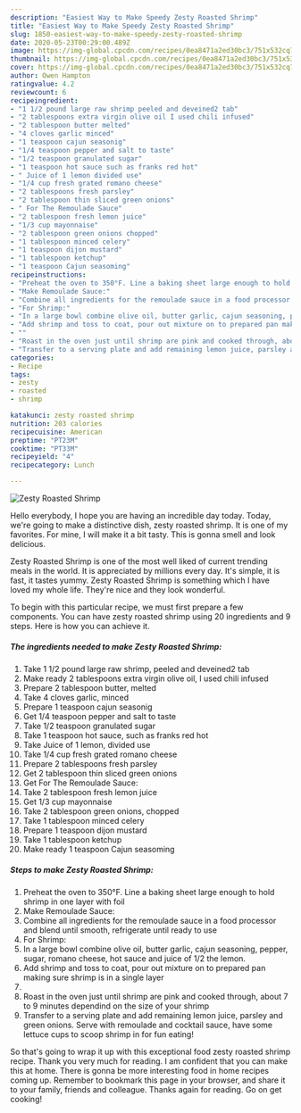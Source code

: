 ```yaml
---
description: "Easiest Way to Make Speedy Zesty Roasted Shrimp"
title: "Easiest Way to Make Speedy Zesty Roasted Shrimp"
slug: 1850-easiest-way-to-make-speedy-zesty-roasted-shrimp
date: 2020-05-23T00:29:00.489Z
image: https://img-global.cpcdn.com/recipes/0ea8471a2ed30bc3/751x532cq70/zesty-roasted-shrimp-recipe-main-photo.jpg
thumbnail: https://img-global.cpcdn.com/recipes/0ea8471a2ed30bc3/751x532cq70/zesty-roasted-shrimp-recipe-main-photo.jpg
cover: https://img-global.cpcdn.com/recipes/0ea8471a2ed30bc3/751x532cq70/zesty-roasted-shrimp-recipe-main-photo.jpg
author: Owen Hampton
ratingvalue: 4.2
reviewcount: 6
recipeingredient:
- "1 1/2 pound large raw shrimp peeled and deveined2 tab"
- "2 tablespoons extra virgin olive oil I used chili infused"
- "2 tablespoon butter melted"
- "4 cloves garlic minced"
- "1 teaspoon cajun seasonig"
- "1/4 teaspoon pepper and salt to taste"
- "1/2 teaspoon granulated sugar"
- "1 teaspoon hot sauce such as franks red hot"
- " Juice of 1 lemon divided use"
- "1/4 cup fresh grated romano cheese"
- "2 tablespoons fresh parsley"
- "2 tablespoon thin sliced green onions"
- " For The Remoulade Sauce"
- "2 tablespoon fresh lemon juice"
- "1/3 cup mayonnaise"
- "2 tablespoon green onions chopped"
- "1 tablespoon minced celery"
- "1 teaspoon dijon mustard"
- "1 tablespoon ketchup"
- "1 teaspoon Cajun seasoming"
recipeinstructions:
- "Preheat the oven to 350°F. Line a baking sheet large enough to hold shrimp in one layer with foil"
- "Make Remoulade Sauce:"
- "Combine all ingredients for the remoulade sauce in a food processor and blend until smooth, refrigerate until ready to use"
- "For Shrimp:"
- "In a large bowl combine olive oil, butter garlic, cajun seasoning, pepper, sugar, romano cheese, hot sauce and juice of 1/2 the lemon."
- "Add shrimp and toss to coat, pour out mixture on to prepared pan making sure shrimp is in a single layer"
- ""
- "Roast in the oven just until shrimp are pink and cooked through, about 7 to 9 minutes dependind on the size of your shrimp"
- "Transfer to a serving plate and add remaining lemon juice, parsley and green onions. Serve with remoulade and cocktail sauce, have some lettuce cups to scoop shrimp in for fun eating!"
categories:
- Recipe
tags:
- zesty
- roasted
- shrimp

katakunci: zesty roasted shrimp 
nutrition: 203 calories
recipecuisine: American
preptime: "PT23M"
cooktime: "PT33M"
recipeyield: "4"
recipecategory: Lunch

---
```



![Zesty Roasted Shrimp](https://img-global.cpcdn.com/recipes/0ea8471a2ed30bc3/751x532cq70/zesty-roasted-shrimp-recipe-main-photo.jpg)

Hello everybody, I hope you are having an incredible day today. Today, we're going to make a distinctive dish, zesty roasted shrimp. It is one of my favorites. For mine, I will make it a bit tasty. This is gonna smell and look delicious.



Zesty Roasted Shrimp is one of the most well liked of current trending meals in the world. It is appreciated by millions every day. It's simple, it is fast, it tastes yummy. Zesty Roasted Shrimp is something which I have loved my whole life. They're nice and they look wonderful.


To begin with this particular recipe, we must first prepare a few components. You can have zesty roasted shrimp using 20 ingredients and 9 steps. Here is how you can achieve it.

<!--inarticleads1-->

##### The ingredients needed to make Zesty Roasted Shrimp:

1. Take 1 1/2 pound large raw shrimp, peeled and deveined2 tab
1. Make ready 2 tablespoons extra virgin olive oil, I used chili infused
1. Prepare 2 tablespoon butter, melted
1. Take 4 cloves garlic, minced
1. Prepare 1 teaspoon cajun seasonig
1. Get 1/4 teaspoon pepper and salt to taste
1. Take 1/2 teaspoon granulated sugar
1. Take 1 teaspoon hot sauce, such as franks red hot
1. Take  Juice of 1 lemon, divided use
1. Take 1/4 cup fresh grated romano cheese
1. Prepare 2 tablespoons fresh parsley
1. Get 2 tablespoon thin sliced green onions
1. Get  For The Remoulade Sauce:
1. Take 2 tablespoon fresh lemon juice
1. Get 1/3 cup mayonnaise
1. Take 2 tablespoon green onions, chopped
1. Take 1 tablespoon minced celery
1. Prepare 1 teaspoon dijon mustard
1. Take 1 tablespoon ketchup
1. Make ready 1 teaspoon Cajun seasoming




<!--inarticleads2-->

##### Steps to make Zesty Roasted Shrimp:

1. Preheat the oven to 350°F. Line a baking sheet large enough to hold shrimp in one layer with foil
1. Make Remoulade Sauce:
1. Combine all ingredients for the remoulade sauce in a food processor and blend until smooth, refrigerate until ready to use
1. For Shrimp:
1. In a large bowl combine olive oil, butter garlic, cajun seasoning, pepper, sugar, romano cheese, hot sauce and juice of 1/2 the lemon.
1. Add shrimp and toss to coat, pour out mixture on to prepared pan making sure shrimp is in a single layer
1. 
1. Roast in the oven just until shrimp are pink and cooked through, about 7 to 9 minutes dependind on the size of your shrimp
1. Transfer to a serving plate and add remaining lemon juice, parsley and green onions. Serve with remoulade and cocktail sauce, have some lettuce cups to scoop shrimp in for fun eating!




So that's going to wrap it up with this exceptional food zesty roasted shrimp recipe. Thank you very much for reading. I am confident that you can make this at home. There is gonna be more interesting food in home recipes coming up. Remember to bookmark this page in your browser, and share it to your family, friends and colleague. Thanks again for reading. Go on get cooking!
